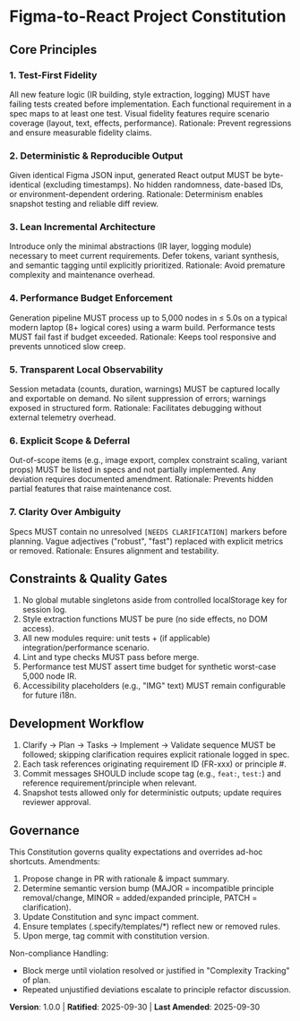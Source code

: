<!--
Sync Impact Report
Version change: 0.0.0 → 1.0.0
Modified principles: (template placeholders replaced with concrete names)
Added sections: Constraints & Quality Gates, Development Workflow
Removed sections: None
Templates requiring updates: 
	- .specify/templates/plan-template.md (✅ references generic Constitution v1.x wording) 
	- .specify/templates/spec-template.md (✅ aligns with mandatory clarity & testability)
	- .specify/templates/tasks-template.md (⚠ ensure test-first checklist once tasks file generated)
Follow-up TODOs: None (all placeholders resolved). Ratification date assumed; adjust if historical date known.
-->

# Figma-to-React Project Constitution

## Core Principles

### 1. Test-First Fidelity
All new feature logic (IR building, style extraction, logging) MUST have failing tests created before implementation. Each functional requirement in a spec maps to at least one test. Visual fidelity features require scenario coverage (layout, text, effects, performance). Rationale: Prevent regressions and ensure measurable fidelity claims.

### 2. Deterministic & Reproducible Output
Given identical Figma JSON input, generated React output MUST be byte-identical (excluding timestamps). No hidden randomness, date-based IDs, or environment-dependent ordering. Rationale: Determinism enables snapshot testing and reliable diff review.

### 3. Lean Incremental Architecture
Introduce only the minimal abstractions (IR layer, logging module) necessary to meet current requirements. Defer tokens, variant synthesis, and semantic tagging until explicitly prioritized. Rationale: Avoid premature complexity and maintenance overhead.

### 4. Performance Budget Enforcement
Generation pipeline MUST process up to 5,000 nodes in ≤ 5.0s on a typical modern laptop (8+ logical cores) using a warm build. Performance tests MUST fail fast if budget exceeded. Rationale: Keeps tool responsive and prevents unnoticed slow creep.

### 5. Transparent Local Observability
Session metadata (counts, duration, warnings) MUST be captured locally and exportable on demand. No silent suppression of errors; warnings exposed in structured form. Rationale: Facilitates debugging without external telemetry overhead.

### 6. Explicit Scope & Deferral
Out-of-scope items (e.g., image export, complex constraint scaling, variant props) MUST be listed in specs and not partially implemented. Any deviation requires documented amendment. Rationale: Prevents hidden partial features that raise maintenance cost.

### 7. Clarity Over Ambiguity
Specs MUST contain no unresolved `[NEEDS CLARIFICATION]` markers before planning. Vague adjectives ("robust", "fast") replaced with explicit metrics or removed. Rationale: Ensures alignment and testability.

## Constraints & Quality Gates
1. No global mutable singletons aside from controlled localStorage key for session log.
2. Style extraction functions MUST be pure (no side effects, no DOM access).
3. All new modules require: unit tests + (if applicable) integration/performance scenario.
4. Lint and type checks MUST pass before merge.
5. Performance test MUST assert time budget for synthetic worst-case 5,000 node IR.
6. Accessibility placeholders (e.g., "IMG" text) MUST remain configurable for future i18n.

## Development Workflow
1. Clarify → Plan → Tasks → Implement → Validate sequence MUST be followed; skipping clarification requires explicit rationale logged in spec.
2. Each task references originating requirement ID (FR-xxx) or principle #.
3. Commit messages SHOULD include scope tag (e.g., `feat:`, `test:`) and reference requirement/principle when relevant.
4. Snapshot tests allowed only for deterministic outputs; update requires reviewer approval.

## Governance
This Constitution governs quality expectations and overrides ad-hoc shortcuts. Amendments:
1. Propose change in PR with rationale & impact summary.
2. Determine semantic version bump (MAJOR = incompatible principle removal/change, MINOR = added/expanded principle, PATCH = clarification).
3. Update Constitution and sync impact comment.
4. Ensure templates (.specify/templates/*) reflect new or removed rules.
5. Upon merge, tag commit with constitution version.

Non-compliance Handling:
- Block merge until violation resolved or justified in "Complexity Tracking" of plan.
- Repeated unjustified deviations escalate to principle refactor discussion.

**Version**: 1.0.0 | **Ratified**: 2025-09-30 | **Last Amended**: 2025-09-30